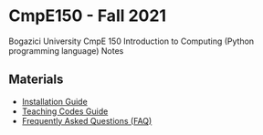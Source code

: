 # CmpE150 - Fall 2021

Bogazici University CmpE 150 Introduction to Computing (Python programming language) Notes

## Materials

* [Installation Guide](InstallationGuide.md)
* [Teaching Codes Guide](TeachingCodesGuide.md)
* [Frequently Asked Questions (FAQ)](FrequentlyAskedQuestions%20(FAQ).md)
